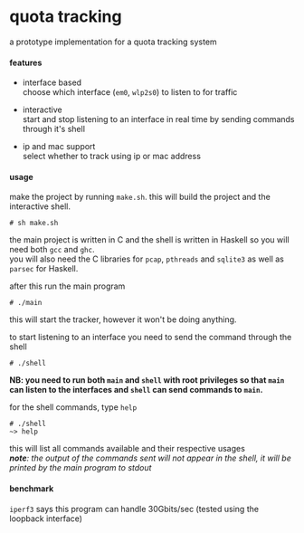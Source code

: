 
# quota tracking

a prototype implementation for a quota tracking system


#### features

 * interface based  
 choose which interface (`em0`, `wlp2s0`) to listen to for traffic

 * interactive  
 start and stop listening to an interface in real time by sending commands through it's shell

 * ip and mac support  
 select whether to track using ip or mac address



#### usage

make the project by running `make.sh`. this will build the project and the interactive shell.  
```
# sh make.sh
```
the main project is written in C and the shell is written in Haskell so you will need both `gcc` and `ghc`.  
you will also need the C libraries for `pcap`, `pthreads` and `sqlite3` as well as `parsec` for Haskell.  

after this run the main program
```
# ./main
```
this will start the tracker, however it won't be doing anything.

to start listening to an interface you need to send the command through the shell
```
# ./shell
```
**NB: you need to run both `main` and `shell` with root privileges so that `main` can listen to the interfaces and `shell` can send commands to `main`.**

for the shell commands, type `help`
```
# ./shell
~> help
```
this will list all commands available and their respective usages  
***note**: the output of the commands sent will not appear in the shell, it will be printed by the main program to stdout*



#### benchmark

`iperf3` says this program can handle 30Gbits/sec (tested using the loopback interface)

